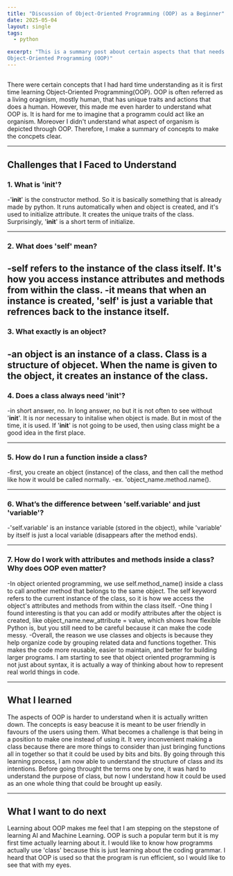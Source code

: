 ```yaml
---
title: "Discussion of Object-Oriented Programming (OOP) as a Beginner"
date: 2025-05-04
layout: single
tags:
  - python

excerpt: "This is a summary post about certain aspects that that needs to be discussed while learning 
Object-Oriented Programming (OOP)"
---
```


## 
There were certain concepts that I had hard time understanding as it is first time learning Object-Oriented Programming(OOP). OOP is often referred as a living oragnism, mostly human, that has unique traits and actions that does a human. However, this made me even harder to understand what OOP is. 
It is hard for me to imagine that a programm could act like an organism. Moreover I didn't understand what aspect of organism is depicted through OOP. Therefore, I make a summary of concepts to make the concpets clear. 

---

## Challenges that I Faced to Understand

### 1. What is '__init__'? 

-'__init__' is the constructor method. So it is basically something that is already made by python. It runs automatically when and object is created, and it's used to initialize attribute. It creates the unique traits of the class. Surprisingly,  '__init__' is a short term of initialize. 

---

### 2. What does 'self' mean?

-self refers to the instance of the class itself. It's how you access instance attributes and methods from within the class.
-it means that when an instance is created, 'self' is just a variable that refrences back to the instance itself. 
---
### 3. What exactly is an object?

-an object is an instance of a class. Class is a structure of objecet. When the name is given to the object, it creates an instance of the class. 
---
### 4. Does a class always need '__init__'?

-in short answer, no. In long answer, no but it is not often to see without '__init__'. It is nor necessary to initalise when object is made. But in most of the time, it is used. If '__init__' is not going to be used, then using class might be a good idea in the first place. 


---
### 5. How do I run a function inside a class?

-first, you create an object (instance) of the class, and then call the method like how it would be called normally. 
-ex. 'object_name.method.name().

---
### 6. What’s the difference between 'self.variable' and just 'variable'?

-'self.variable' is an instance variable (stored in the object), while 'variable' by itself is just a local variable (disappears after the method ends).

---
### 7. How do I work with attributes and methods inside a class? Why does OOP even matter?

-In object oriented programming, we use self.method_name() inside a class to call another method that belongs to the same object. The self keyword refers to the current instance of the class, so it is how we access the object's attributes and methods from within the class itself. 
-One thing I found interesting is that you can add or modify attributes after the object is created, like object_name.new_attribute = value, which shows how flexible Python is, but you still need to be careful because it can make the code messy. 
-Overall, the reason we use classes and objects is because they help organize code by grouping related data and functions together. This makes the code more reusable, easier to maintain, and better for building larger programs. I am starting to see that object oriented programming is not just about syntax, it is actually a way of thinking about how to represent real world things in code.

---

## What I learned

The aspects of OOP is harder to understand when it is actually written down. The concepts is easy beacuse it is meant to be user friendly in favours of the users using them. What becomes a challenge is that being in a position to make one instead of using it. It very inconvenient making a class because there are more things to consider than just bringing functions all in together so that it could be used by bits and bits. 
By going through this learning process, I am now able to understand the structure of class and its intentions. Before going throught the terms one by one, it was hard to understand the purpose of class, but now I understand how it could be used as an one whole thing that could be brought up easily. 

---

## What I want to do next

Learning about OOP makes me feel that I am stepping on the stepstone of learning AI and Machine Learning. OOP is such a popular term but it is my first time actually learning about it. 
I would like to know how programms actually use 'class' because this is just learning about the coding grammar. I heard that OOP is used so that the program is run efficient, so I would like to see that with my eyes. 